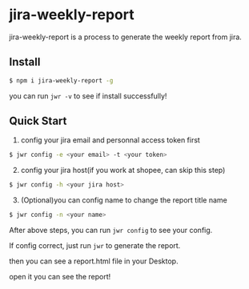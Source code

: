 # jira-weekly-report

jira-weekly-report is a process to generate the weekly report from jira.

## Install

```bash
$ npm i jira-weekly-report -g
```

you can run `jwr -v` to see if install successfully!

## Quick Start

1. config your jira email and personnal access token first

```bash
$ jwr config -e <your email> -t <your token>
```

2. config your jira host(if you work at shopee, can skip this step)

```bash
$ jwr config -h <your jira host>
```

3. (Optional)you can config name to change the report title name

```bash
$ jwr config -n <your name>
```

After above steps, you can run `jwr config` to see your config.

If config correct, just run `jwr` to generate the report.

then you can see a report.html file in your Desktop.

open it you can see the report!
